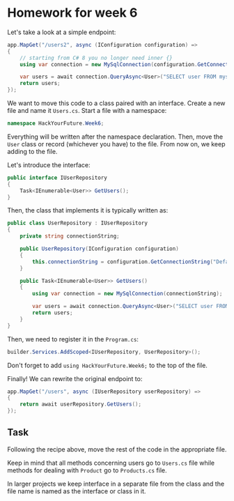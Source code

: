 # Homework for week 6

Let's take a look at a simple endpoint:

```csharp
app.MapGet("/users2", async (IConfiguration configuration) =>
{
    // starting from C# 8 you no longer need inner {}
    using var connection = new MySqlConnection(configuration.GetConnectionString("Default"));

    var users = await connection.QueryAsync<User>("SELECT user FROM mysql.user");
    return users;
});
```

We want to move this code to a class paired with an interface. Create a new file
and name it `Users.cs`. Start a file with a namespace:

```csharp
namespace HackYourFuture.Week6;
```

Everything will be written after the namespace declaration. Then, move the
`User` class or record (whichever you have) to the file. From now on, we keep
adding to the file.

Let's introduce the interface:

```csharp
public interface IUserRepository
{
    Task<IEnumerable<User>> GetUsers();
}
```

Then, the class that implements it is typically written as:

```csharp
public class UserRepository : IUserRepository
{
    private string connectionString;

    public UserRepository(IConfiguration configuration)
    {
        this.connectionString = configuration.GetConnectionString("Default");
    }

    public Task<IEnumerable<User>> GetUsers()
    {
        using var connection = new MySqlConnection(connectionString);

        var users = await connection.QueryAsync<User>("SELECT user FROM mysql.user");
        return users;
    }
}
```

Then, we need to register it in the `Program.cs`:

```csharp
builder.Services.AddScoped<IUserRepository, UserRepository>();
```

Don't forget to add `using HackYourFuture.Week6;` to the top of the file.

Finally! We can rewrite the original endpoint to:

```csharp
app.MapGet("/users", async (IUserRepository userRepository) =>
{
    return await userRepository.GetUsers();
});
```

## Task

Following the recipe above, move the rest of the code in the appropriate file.

Keep in mind that all methods concerning users go to `Users.cs` file while
methods for dealing with `Product` go to `Products.cs` file.

In larger projects we keep interface in a separate file from the class and the
file name is named as the interface or class in it.
